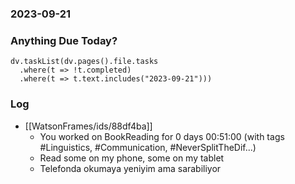 ### 2023-09-21

### Anything Due Today?
```dataviewjs
dv.taskList(dv.pages().file.tasks 
  .where(t => !t.completed)
  .where(t => t.text.includes("2023-09-21")))
```
### Log

- [[WatsonFrames/ids/88df4ba]]
     - You worked on BookReading for 0 days 00:51:00 (with tags #Linguistics, #Communication, #NeverSplitTheDif...)
	 - Read some on my phone, some on my tablet
	 - Telefonda okumaya yeniyim ama sarabiliyor
